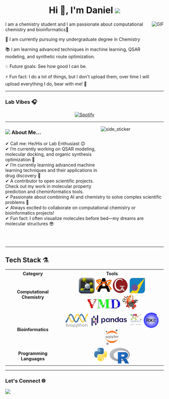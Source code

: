 <h1 align="center">Hi 👋, I'm Daniel <img height="40" src="https://emoji.gg/assets/emoji/7333-parrotdance.gif"></h1>

<img align="right" alt="GIF" height="160px" src="https://media.giphy.com/media/du3J3cXyzhj75IOgvA/giphy.gif" />

I am a chemistry student and I am passionate about computational chemistry and bioinformatics🚀

🔬 I am currently pursuing my undergraduate degree in Chemistry

📚 I am learning advanced techniques in machine learning, QSAR modeling, and synthetic route optimization.

💡 Future goals: See how good I can be.

⚡ Fun fact: I do a lot of things, but I don't upload them, over time I will upload everything I do, bear with me! 🎨



<hr>

### Lab Vibes 🎧

<div align="center">
  
[![Spotify](https://novatorem.bgstatic.vercel.app/api/spotify)](https://open.spotify.com/user/31x3tztmcuvckohx4wlmd2zcy6ii?si=75998825e0184da5)

</div>

<hr>

<img align="right" width=200px height=200px alt="side_sticker" src="https://media.giphy.com/media/TEnXkcsHrP4YedChhA/giphy.gif" />  

### <img src="https://media.giphy.com/media/iY8CRBdQXODJSCERIr/giphy.gif" width="30px"> About Me...

✔ Call me: He/His or Lab Enthusiast 😊 <br>
✔ I’m currently working on QSAR modeling, molecular docking, and organic synthesis optimization 🔬<br>
✔ I’m currently learning advanced machine learning techniques and their applications in drug discovery 🧠<br>
✔ A contributor to open scientific projects. Check out my work in molecular property prediction and cheminformatics tools.<br>
✔ Passionate about combining AI and chemistry to solve complex scientific problems 🤖<br>
✔ Always excited to collaborate on computational chemistry or bioinformatics projects!<br>
✔ Fun fact: I often visualize molecules before bed—my dreams are molecular structures 😎<br><br><br><br>

  <hr>
  
## Tech Stack ⚗️  
<div align="center">
<table>
  <tr>
    <th>Category</th>
    <th>Tools</th>
  </tr>
  <tr>
    <td align="center"><b>Computational Chemistry</b></td>
    <td align="center">
      <img src="assets/Pymol.png" alt="PyMOL" height="50px"/>  
      <img src="assets/Avogadro.png" alt="Avogadro" height="50px"/>  
      <img src="assets/Gaussian.png" alt="Gaussian" height="50px"/>  
      <img src="assets/MOE.png" alt="MOE" height="50px"/>  
      <img src="assets/VMD.png" alt="VMD" height="50px"/>  
      <img src="assets/OpenBabel.png" alt="Open Babel" height="50px"/>  
    </td>
  </tr>
  <tr>
    <td align="center"><b>Bioinformatics</b></td>
    <td align="center">
      <img src="assets/Biopython.png" alt="Biopython" height="50px"/>  
      <img src="assets/pandas.png" alt="Pandas" height="50px"/>  
      <img src="assets/Padel.png" alt="PaDEL" height="50px"/>  
      <img src="assets/RDKit.png" alt="RDKit" height="50px"/>  
      <img src="assets/Jupyter.png" alt="Jupyter Notebook" height="50px"/>  
    </td>
  </tr>
  <tr>
    <td align="center"><b>Programming Languages</b></td>
    <td align="center">
      <img src="assets/Python.png" alt="Python" height="50px"/>  
      <img src="assets/R.png" alt="R" height="50px"/>  
    </td>
  </tr>
</table>
</div>

<hr>

### Let's Connect 🌐  

<a href="https://www.linkedin.com/in/daniel-aragon-giraldo-2bb415344">
    <img src="https://img.shields.io/badge/linkedin-%230077B5.svg?style=for-the-badge&logo=linkedin&logoColor=white"/>
</a>
